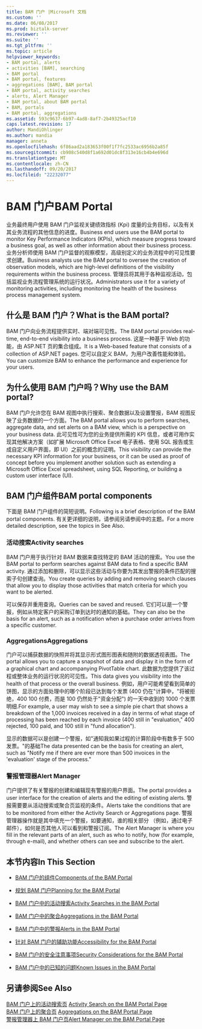 ```yaml
---
title: BAM 门户 |Microsoft 文档
ms.custom: ''
ms.date: 06/08/2017
ms.prod: biztalk-server
ms.reviewer: ''
ms.suite: ''
ms.tgt_pltfrm: ''
ms.topic: article
helpviewer_keywords:
- BAM portal, alerts
- activities [BAM], searching
- BAM portal
- BAM portal, features
- aggregations [BAM], BAM portal
- BAM portal, activity searches
- alerts, Alert Manager
- BAM portal, about BAM portal
- BAM, portals
- BAM portal, aggregations
ms.assetid: 593c9637-6b97-4ad8-8af7-2b49325acf10
caps.latest.revision: 17
author: MandiOhlinger
ms.author: mandia
manager: anneta
ms.openlocfilehash: 6f86aad2a183653f00f1f7fc2533ac6956b2a85f
ms.sourcegitcommit: cb908c540d8f1a692d01dc8f313e16cb4b4e696d
ms.translationtype: MT
ms.contentlocale: zh-CN
ms.lasthandoff: 09/20/2017
ms.locfileid: "22232077"
---
```

# <a name="bam-portal"></a><span data-ttu-id="70356-102">BAM 门户</span><span class="sxs-lookup"><span data-stu-id="70356-102">BAM Portal</span></span>
<span data-ttu-id="70356-103">业务最终用户使用 BAM 门户监视关键绩效指标 (Kpi) 度量的业务目标，以及有关其业务流程的其他信息的进度。</span><span class="sxs-lookup"><span data-stu-id="70356-103">Business end users use the BAM portal to monitor Key Performance Indicators (KPIs), which measure progress toward a business goal, as well as other information about their business process.</span></span> <span data-ttu-id="70356-104">业务分析师使用 BAM 门户监督的观察模型，高级别定义的业务流程中的可见性要求创建。</span><span class="sxs-lookup"><span data-stu-id="70356-104">Business analysts use the BAM portal to oversee the creation of observation models, which are high-level definitions of the visibility requirements within the business process.</span></span> <span data-ttu-id="70356-105">管理员将其用于各种监视活动，包括监视业务流程管理系统的运行状况。</span><span class="sxs-lookup"><span data-stu-id="70356-105">Administrators use it for a variety of monitoring activities, including monitoring the health of the business process management system.</span></span>  
  
## <a name="what-is-the-bam-portal"></a><span data-ttu-id="70356-106">什么是 BAM 门户？</span><span class="sxs-lookup"><span data-stu-id="70356-106">What is the BAM portal?</span></span>  
 <span data-ttu-id="70356-107">BAM 门户向业务流程提供实时、端对端可见性。</span><span class="sxs-lookup"><span data-stu-id="70356-107">The BAM portal provides real-time, end-to-end visibility into a business process.</span></span> <span data-ttu-id="70356-108">这是一种基于 Web 的功能，由 ASP.NET 页的集合组成。</span><span class="sxs-lookup"><span data-stu-id="70356-108">It is a Web-based feature that consists of a collection of ASP.NET pages.</span></span> <span data-ttu-id="70356-109">您可以自定义 BAM，为用户改善性能和体验。</span><span class="sxs-lookup"><span data-stu-id="70356-109">You can customize BAM to enhance the performance and experience for your users.</span></span>  
  
## <a name="why-use-the-bam-portal"></a><span data-ttu-id="70356-110">为什么使用 BAM 门户吗？</span><span class="sxs-lookup"><span data-stu-id="70356-110">Why use the BAM portal?</span></span>  
 <span data-ttu-id="70356-111">BAM 门户允许您在 BAM 视图中执行搜索、聚合数据以及设置警报，BAM 视图反映了业务数据的一个方面。</span><span class="sxs-lookup"><span data-stu-id="70356-111">The BAM portal allows you to perform searches, aggregate data, and set alerts on a BAM view, which is a perspective on your business data.</span></span> <span data-ttu-id="70356-112">此可见性可为您的业务提供所需的 KPI 信息，或者可用作实现其他解决方案（如扩展 Microsoft Office Excel 电子表格、使用 SQL 报告或生成自定义用户界面，即 UI）之前的概念的证明。</span><span class="sxs-lookup"><span data-stu-id="70356-112">This visibility can provide the necessary KPI information for your business, or it can be used as proof of concept before you implement another solution such as extending a Microsoft Office Excel spreadsheet, using SQL Reporting, or building a custom user interface (UI).</span></span>  
  
## <a name="bam-portal-components"></a><span data-ttu-id="70356-113">BAM 门户组件</span><span class="sxs-lookup"><span data-stu-id="70356-113">BAM portal components</span></span>  
 <span data-ttu-id="70356-114">下面是 BAM 门户组件的简短说明。</span><span class="sxs-lookup"><span data-stu-id="70356-114">Following is a brief description of the BAM portal components.</span></span> <span data-ttu-id="70356-115">有关更详细的说明，请参阅另请参阅中的主题。</span><span class="sxs-lookup"><span data-stu-id="70356-115">For a more detailed description, see the topics in See Also.</span></span>  
  
### <a name="activity-searches"></a><span data-ttu-id="70356-116">活动搜索</span><span class="sxs-lookup"><span data-stu-id="70356-116">Activity searches</span></span>  
 <span data-ttu-id="70356-117">BAM 门户用于执行针对 BAM 数据来查找特定的 BAM 活动的搜索。</span><span class="sxs-lookup"><span data-stu-id="70356-117">You use the BAM portal to perform searches against BAM data to find a specific BAM activity.</span></span> <span data-ttu-id="70356-118">通过添加和删除，可以显示这些活动与你要为其发出警报的条件匹配的搜索子句创建查询。</span><span class="sxs-lookup"><span data-stu-id="70356-118">You create queries by adding and removing search clauses that allow you to display those activities that match criteria for which you want to be alerted.</span></span>  
  
 <span data-ttu-id="70356-119">可以保存并重用查询。</span><span class="sxs-lookup"><span data-stu-id="70356-119">Queries can be saved and reused.</span></span> <span data-ttu-id="70356-120">它们可以是一个警报，例如从特定客户的采购订单到达时的通知的基础。</span><span class="sxs-lookup"><span data-stu-id="70356-120">They can also be the basis for an alert, such as a notification when a purchase order arrives from a specific customer.</span></span>  
  
### <a name="aggregations"></a><span data-ttu-id="70356-121">Aggregations</span><span class="sxs-lookup"><span data-stu-id="70356-121">Aggregations</span></span>  
 <span data-ttu-id="70356-122">门户可以捕获数据的快照并将其显示形式图形图表和随附的数据透视表图。</span><span class="sxs-lookup"><span data-stu-id="70356-122">The portal allows you to capture a snapshot of data and display it in the form of a graphical chart and accompanying PivotTable chart.</span></span> <span data-ttu-id="70356-123">此数据为您提供了该过程或整体业务的运行状况的可见性。</span><span class="sxs-lookup"><span data-stu-id="70356-123">This data gives you visibility into the health of that process or the overall business.</span></span> <span data-ttu-id="70356-124">例如，用户可能希望看到简单的饼图，显示的方面处理中的哪个阶段已达到每个发票 (400 仍在"计算中，"将被拒绝，400 100 付费，而是 100 仍然处于"资金分配") 的一天中收到的 1000 个发票明细.</span><span class="sxs-lookup"><span data-stu-id="70356-124">For example, a user may wish to see a simple pie chart that shows a breakdown of the 1,000 invoices received in a day in terms of what stage of processing has been reached by each invoice (400 still in "evaluation," 400 rejected, 100 paid, and 100 still in "fund allocation").</span></span>  
  
 <span data-ttu-id="70356-125">显示的数据可以是创建一个警报，如"通知我如果过程的计算阶段中有数多于 500 发票。"的基础</span><span class="sxs-lookup"><span data-stu-id="70356-125">The data presented can be the basis for creating an alert, such as "Notify me if there are ever more than 500 invoices in the 'evaluation' stage of the process."</span></span>  
  
### <a name="alert-manager"></a><span data-ttu-id="70356-126">警报管理器</span><span class="sxs-lookup"><span data-stu-id="70356-126">Alert Manager</span></span>  
 <span data-ttu-id="70356-127">门户提供了有关警报的创建和编辑现有警报的用户界面。</span><span class="sxs-lookup"><span data-stu-id="70356-127">The portal provides a user interface for the creation of alerts and the editing of existing alerts.</span></span> <span data-ttu-id="70356-128">警报需要要从活动搜索或聚合页监视的条件。</span><span class="sxs-lookup"><span data-stu-id="70356-128">Alerts take the conditions that are to be monitored from either the Activity Search or Aggregations page.</span></span> <span data-ttu-id="70356-129">警报管理器操作就是其中填充一个警报，如要通知，谁的相关部分 （例如，通过电子邮件），如何是否其他人可以看到和警报订阅。</span><span class="sxs-lookup"><span data-stu-id="70356-129">The Alert Manager is where you fill in the relevant parts of an alert, such as who to notify, how (for example, through e-mail), and whether others can see and subscribe to the alert.</span></span>  
  
## <a name="in-this-section"></a><span data-ttu-id="70356-130">本节内容</span><span class="sxs-lookup"><span data-stu-id="70356-130">In This Section</span></span>  
  
-   [<span data-ttu-id="70356-131">BAM 门户的组件</span><span class="sxs-lookup"><span data-stu-id="70356-131">Components of the BAM Portal</span></span>](../core/components-of-the-bam-portal.md)  
  
-   [<span data-ttu-id="70356-132">规划 BAM 门户</span><span class="sxs-lookup"><span data-stu-id="70356-132">Planning for the BAM Portal</span></span>](../core/planning-for-the-bam-portal.md)  
  
-   [<span data-ttu-id="70356-133">BAM 门户中的活动搜索</span><span class="sxs-lookup"><span data-stu-id="70356-133">Activity Searches in the BAM Portal</span></span>](../core/activity-searches-in-the-bam-portal.md)  
  
-   [<span data-ttu-id="70356-134">BAM 门户中的聚合</span><span class="sxs-lookup"><span data-stu-id="70356-134">Aggregations in the BAM Portal</span></span>](../core/aggregations-in-the-bam-portal.md)  
  
-   [<span data-ttu-id="70356-135">BAM 门户中的警报</span><span class="sxs-lookup"><span data-stu-id="70356-135">Alerts in the BAM Portal</span></span>](../core/alerts-in-the-bam-portal.md)  
  
-   [<span data-ttu-id="70356-136">针对 BAM 门户的辅助功能</span><span class="sxs-lookup"><span data-stu-id="70356-136">Accessibility for the BAM Portal</span></span>](../core/accessibility-for-the-bam-portal.md)  
  
-   [<span data-ttu-id="70356-137">BAM 门户的安全注意事项</span><span class="sxs-lookup"><span data-stu-id="70356-137">Security Considerations for the BAM Portal</span></span>](../core/security-considerations-for-the-bam-portal.md)  
  
-   [<span data-ttu-id="70356-138">BAM 门户中的已知的问题</span><span class="sxs-lookup"><span data-stu-id="70356-138">Known Issues in the BAM Portal</span></span>](../core/known-issues-in-the-bam-portal.md)  
  
## <a name="see-also"></a><span data-ttu-id="70356-139">另请参阅</span><span class="sxs-lookup"><span data-stu-id="70356-139">See Also</span></span>  
 <span data-ttu-id="70356-140">[BAM 门户上的活动搜索页](../core/activity-search-on-the-bam-portal-page.md) </span><span class="sxs-lookup"><span data-stu-id="70356-140">[Activity Search on the BAM Portal Page](../core/activity-search-on-the-bam-portal-page.md) </span></span>  
 <span data-ttu-id="70356-141">[BAM 门户上的聚合页](../core/aggregations-on-the-bam-portal-page.md) </span><span class="sxs-lookup"><span data-stu-id="70356-141">[Aggregations on the BAM Portal Page](../core/aggregations-on-the-bam-portal-page.md) </span></span>  
 [<span data-ttu-id="70356-142">警报管理器上 BAM 门户页</span><span class="sxs-lookup"><span data-stu-id="70356-142">Alert Manager on the BAM Portal Page</span></span>](../core/alert-manager-on-the-bam-portal-page.md)